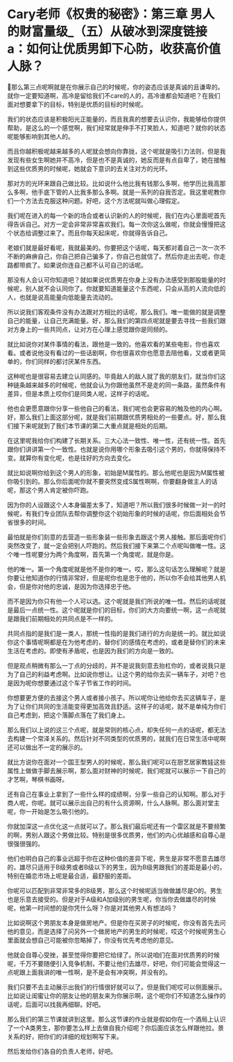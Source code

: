 # Cary老师《权贵的秘密》：第三章 男人的财富量级_（五）从破冰到深度链接a：如何让优质男卸下心防，收获高价值人脉？

🎼那么第三点呢啊就是在你展示自己的时候呢，你的姿态应该是真诚的且谦卑的。就你一定要知道啊，高冷是留给我们不care的人的，高冷谁都会知道吧？在我们面对想要拿下的目标，特别是优质的目标的时候呢。

我们的状态应该是积极阳光正能量的，而且我真的想要去认识你，我能够给你提供帮助，是这么的一个感觉啊，我们经常就是伸手不打笑脸人，知道吧？就你的状态呢能够影响到其他人的。

而且你越积极呢越来越多的人呢就会想向你靠拢，这个呢就是吸引力法则，但是我发现有些女生啊她并不高冷，但是也不是真诚的，她反而是有点自卑了，她在接触到这些优质男的时候呢，她就会下意识的去关注对方的光环。

那对方的光环来跟自己做比较。比如说什么他比我有钱那么多啊，他学历比我高那么多啊，他手底下管的人比我多那么多啊。就是一系列的自我否定。我这里呢教你们一个方法去克服这种问题。好吧，这个方法呢就叫做心理假定。

我们呢在进入的每一个新的场合或者认识新的人的时候呢，我们在内心里面呢首先得告诉自己。对方一定会非常非常喜欢我们。每一次你这么做呢，你就会慢慢把这个状态给调整过来了。而且你每天起床呢，你就得告诉自己。

老娘们就是最好看呢，我就最美的。你要把这个话呢，每天都对着自己一次一次不不断的麻痹自己，你自己把自己骗多了，你自己也就信了。然后你走出去呢，你走路都带疯了。如果说你连自己都不认可自己的话呢。

那没有人会认可你知道吧？就如果说优质男在你身上没有办法感受到那股能量的时候呢，别人就不会认同你了。你就要知道能量这个东西呢，只会从高的人流向低的人，也就是说高能量向低能量去流动的。

所以说我们客观条件没有办法跟对方相比的话呢，那么我们。唯一能做的就是调整自己的能量，让自己充满能量。好，那么我们的第四点呢就是要去寻找一些我们跟对方身上的一些共同点，让对方在心理上感觉跟你是同频的。

就比如说你对某件事情的看法，跟他是一致的。他喜欢看的某些电影，你也喜欢看。或者说他没有看过的一些话剧啊，你也很喜欢你也愿意去陪他看，又或者更简单的，你们同样的都讨厌某件东西。

这种呢也是很容易去建立认同感的。毕竟敌人的敌人就了我的朋友们，就当你们这种链条越来越多的时候呢，他就会认为你跟他虽然不是走的同一条路，虽然条件有差异，但是本质上哎你们是同类人呢，这样子的话呢。

他也会更愿意跟你分享一些他自己的看法，我们呢也会更容易的触及他的内心啊。好，那么我们上面这部分呢，就是我们前期跟优质男相处的一些要点。好，那么我们接下来呢就到了我们本节课的第二大重点就是相处的后期。

在这里呢我给你们构建了长期关系。三大心法一致性、唯一性，还有统一性。首先跟你们讲讲第一个一致性。也就是说你用哪个形象去吸引这个男的，你就得保持不变。就算你有变化呢，也是往好的方向去变化。

就比如说啊你给到这个男人的形象，初始是M属性的。那么他呢也是因为M属性被你吸引到的。那么你后面呢你就不要突然变成S属性啊啊，你要翻身做主人的话呢，那这个男人肯定被你吓跑。

因为你的人设跟这个人本身偏差太多了，知道吧？所以我们很多时候做一对一的时候呢，有我们专业团队去帮你调整你这个初始形象的时候的话呢，你后面相处会节省很多的时间。

最怕就是你们刻意的去营造一些形象装一些形象去跟这个男人接触。那后面呢你们突然改变了，就一定会把别人吓跑的。然后我们接下来第二个点呢叫做唯一性。这个唯一性呢要分为两个角度啊，首先第一个角度呢，就是你是。

他的唯一。第一个角度呢就是他不是你的唯一。哎，那么这句话怎么理解呢？就是你要让他知道你的行情非常好，但是呢你也是忠于他的，所以你不会给其他男人机会，但是你对他的忠诚，是因为你选择忠于他。

而不是因为你只有他一个人可以选。这个呢就是我们所说的唯一性。然后的话呢就是最后一点统一性。这个呢就是你们的目标，你们的大方向要统一啊，这一点呢就是跟我们前期相处的共同点是不一样的。

共同点指的是我们是一类人，那统一性指的是我们进行的方向是统一的。就比如说你这个事情呢啊都是在为他考虑的，替你们的感情在考虑的，或者是替你们的未来生活在考虑的。即使有矛盾呢，也是因为我们的方向是一致的。

但是观点稍微有那么一丁点的分歧的，并不是说我刻意去抬杠你的，或者说我只是为了自己的利益考虑啊。比如说你想让。让这个男的给你去买一辆车子，对吧？也是因为呢你想要通过这个车子节省工作的时间。

你想要更方便的去接这个男人或者接小孩子。所以呢你让他给你去买这辆车子，是为了让你们共同的生活能变得更加高效且舒适。这样子的话呢，就不是单纯为你们自己考虑到，把这个落脚点落在了我们身上。

那么我们以上说的这三个点呢，就是常则的核心点，却失任何一点的话呢，都无法去构建一个常泽关系的。然后针对不同类型的优质男的，就我们在日常生活中呢啊还可以做出不一定的展示的。

就比方说你在面对一个国王型男人的时候呢，那么我们呢可以在厨艺居家教娃这些属性上做做手脚去展示啊，那么面对财神的时候呢，我们呢就可以展示一下自己的才艺啊，琴棋书画呀。

还有自己在事业上拿到了一些什么样的成绩啊，分享一些自己的认知啊。那么对于商人呢，你呢。就可以展示出自己的有什么资源啊，什么人脉啊。那么面对堂主呢，你一开始是怎么吸引他的。

你就加深这一点优化这一点就可以了。那么我们最后呢还有一个雷区就是不要频繁的啊，男别人跟这个男做比较。特别是很多优质男，他们的内心优越感和自尊心是很强很强的。

他们也明白自己的事业远超于你在这种价值的差异下呢，男生是非常不愿意去雄尽的，雄尽只适用于B级男或者B级以下的男生，因为B级男跟我们的差距是最小的，特别在婚恋市场上呢是最合适，最舒服的差距。

你呢可以匹配到非常非常多的B级男，那么这个时候呢适当做做雄尽是O的。男生也是乐意去接受的。但是对于A级和A加级别的男生呢，你当你去做雄尽的时候呢，他第一时间想的是你凭什么呀？你是对其他男人有想法吗？

比如说啊这个男朋友本身是做房地产。但是你在买房子的时候呢，你没有首先去问他的意见，而是选择了问另外一个做房地产的男生的时候呢，哎这个时候呢男生心里面就会想自己可能被你忽略掉了，你没有优先考虑他的意见。

他就会自尊心受挫，甚至觉得你要把它给绿了。所以说咱们在面对优质男的时候呢，千万不要随便引入竞争机制，不要让他们去雄尽，好吧，你们可能会觉得这一点呢跟上面我讲的唯一性啊，是不是会有冲突啊，并没有的。

我们只要不去主动展示出我们的行情很好就可以了。但是我们呢哎可以侧面展示。比如说让闺蜜让你的朋友让他的朋友来为你展示啊，这个呢你们不知道怎么操作的话呢，后面可以找我再细聊。好吧。

那么我们的第三节课就讲到这里。那么这节课的作业就是假如你在一个酒局上认识了一个A类男生，那你要怎么样上去做自我介绍呢？你后面应该怎么样跟他拉。景关系的好，把你们的详细的规划啊写下来。

然后发给你们各自的负责人老师，好吧。